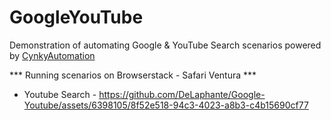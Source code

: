 # GoogleYouTube
Demonstration of automating Google & YouTube Search scenarios powered by [CynkyAutomation](https://github.com/DeLaphante/CynkyAutomation)

*** Running scenarios on Browserstack - Safari Ventura ***

- Youtube Search -
https://github.com/DeLaphante/Google-Youtube/assets/6398105/8f52e518-94c3-4023-a8b3-c4b15690cf77

